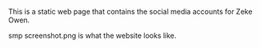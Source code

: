 This is a static web page that contains the social media accounts for Zeke Owen.

smp screenshot.png is what the website looks like.
